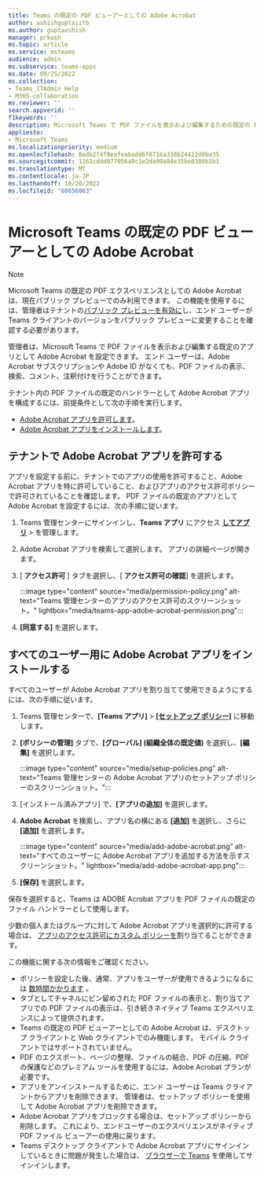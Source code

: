 ```yaml
---
title: Teams の既定の PDF ビューアーとしての Adobe Acrobat
author: ashishguptaiitb
ms.author: guptaashish
manager: prkosh
ms.topic: article
ms.service: msteams
audience: admin
ms.subservice: teams-apps
ms.date: 09/25/2022
ms.collection:
- Teams_ITAdmin_Help
- M365-collaboration
ms.reviewer: ''
search.appverid: ''
f1keywords: ''
description: Microsoft Teams で PDF ファイルを表示および編集するための既定の PDF ビューアーとして Adobe Acrobat を設定する方法について説明します。
appliesto:
- Microsoft Teams
ms.localizationpriority: medium
ms.openlocfilehash: 8adb2f4f0eafeabadd6f8716a338b24422d0ba35
ms.sourcegitcommit: 1161cddd077056a9c1e2da99a84e35be0380b1b1
ms.translationtype: MT
ms.contentlocale: ja-JP
ms.lasthandoff: 10/20/2022
ms.locfileid: "68656063"
---
```

# <a name="adobe-acrobat-as-a-default-pdf-viewer-in-microsoft-teams"></a>Microsoft Teams の既定の PDF ビューアーとしての Adobe Acrobat

> [!NOTE]
> Microsoft Teams の既定の PDF エクスペリエンスとしての Adobe Acrobat は、現在パブリック プレビューでのみ利用できます。 この機能を使用するには、管理者はテナントの[パブリック プレビューを有効に](public-preview-doc-updates.md#enable-public-preview)し、エンド ユーザーが Teams クライアントのバージョンをパブリック プレビューに変更することを確認する必要があります。

管理者は、Microsoft Teams で PDF ファイルを表示および編集する既定のアプリとして Adobe Acrobat を設定できます。 エンド ユーザーは、Adobe Acrobat サブスクリプションや Adobe ID がなくても、PDF ファイルの表示、検索、コメント、注釈付けを行うことができます。

テナント内の PDF ファイルの既定のハンドラーとして Adobe Acrobat アプリを構成するには、前提条件として次の手順を実行します。

* [Adobe Acrobat アプリを許可します](#allow-adobe-acrobat-app-in-your-tenant)。
* [Adobe Acrobat アプリをインストールします](#install-adobe-acrobat-app-for-all-users)。

## <a name="allow-adobe-acrobat-app-in-your-tenant"></a>テナントで Adobe Acrobat アプリを許可する

アプリを設定する前に、テナントでのアプリの使用を許可すること、Adobe Acrobat アプリを特に許可していること、およびアプリのアクセス許可ポリシーで許可されていることを確認します。 PDF ファイルの既定のアプリとして Adobe Acrobat を設定するには、次の手順に従います。

1. Teams 管理センターにサインインし、**Teams アプリ** にアクセス **[してアプリ](https://admin.teams.microsoft.com/policies/manage-apps)** > を管理します。

1. Adobe Acrobat アプリを検索して選択します。 アプリの詳細ページが開きます。

1. [ **アクセス許可** ] タブを選択し、[ **アクセス許可の確認**] を選択します。

   :::image type="content" source="media/permission-policy.png" alt-text="Teams 管理センターのアプリのアクセス許可のスクリーンショット。" lightbox="media/teams-app-adobe-acrobat-permission.png":::

1. **[同意する]** を選択します。

## <a name="install-adobe-acrobat-app-for-all-users"></a>すべてのユーザー用に Adobe Acrobat アプリをインストールする

すべてのユーザーが Adobe Acrobat アプリを割り当てて使用できるようにするには、次の手順に従います。

1. Teams 管理センターで、**[Teams アプリ]** > [**[セットアップ ポリシー]**](https://admin.teams.microsoft.com/policies/app-setup) に移動します。

1. **[ポリシーの管理]** タブで、**[グローバル] (組織全体の既定値)** を選択し、**[編集]** を選択します。

   :::image type="content" source="media/setup-policies.png" alt-text="Teams 管理センターの Adobe Acrobat アプリのセットアップ ポリシーのスクリーンショット。":::

1. [インストール済みアプリ] で、**[アプリの追加]** を選択します。

1. **Adobe Acrobat** を検索し、アプリ名の横にある **[追加]** を選択し、さらに **[追加]** を選択します。

   :::image type="content" source="media/add-adobe-acrobat.png" alt-text="すべてのユーザーに Adobe Acrobat アプリを追加する方法を示すスクリーンショット。" lightbox="media/add-adobe-acrobat-app.png":::

1. **[保存]** を選択します。

保存を選択すると、Teams は ADOBE Acrobat アプリを PDF ファイルの既定のファイル ハンドラーとして使用します。

少数の個人またはグループに対して Adobe Acrobat アプリを選択的に許可する場合は、 [アプリのアクセス許可にカスタム ポリシーを](teams-app-permission-policies.md)割り当てることができます。

この機能に関する次の情報をご確認ください。

* ポリシーを設定した後、通常、アプリをユーザーが使用できるようになるには [数時間かかります](teams-app-setup-policies.md#considerations-and-limitations) 。
* タブとしてチャネルにピン留めされた PDF ファイルの表示と、割り当てアプリでの PDF ファイルの表示は、引き続きネイティブ Teams エクスペリエンスによって提供されます。
* Teams の既定の PDF ビューアーとしての Adobe Acrobat は、デスクトップ クライアントと Web クライアントでのみ機能します。 モバイル クライアントではサポートされていません。
* PDF のエクスポート、ページの整理、ファイルの結合、PDF の圧縮、PDF の保護などのプレミアム ツールを使用するには、Adobe Acrobat プランが必要です。
* アプリをアンインストールするために、エンド ユーザーは Teams クライアントからアプリを削除できます。 管理者は、セットアップ ポリシーを使用して Adobe Acrobat アプリを削除できます。
* Adobe Acrobat アプリをブロックする場合は、セットアップ ポリシーから削除します。 これにより、エンドユーザーのエクスペリエンスがネイティブ PDF ファイル ビューアーの使用に戻ります。
* Teams デスクトップ クライアントで Adobe Acrobat アプリにサインインしているときに問題が発生した場合は、 [ブラウザーで Teams](https://teams.microsoft.com/) を使用してサインインします。
